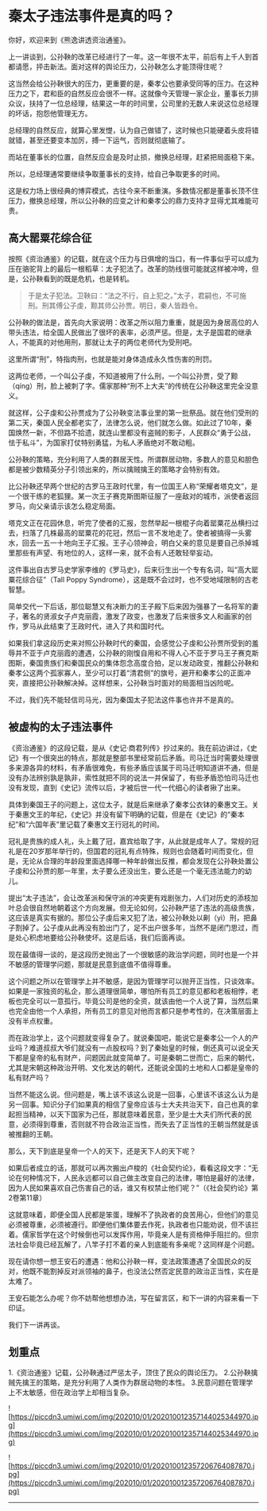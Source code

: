 # 秦太子违法事件是真的吗？

你好，欢迎来到《熊逸讲透资治通鉴》。

上一讲谈到，公孙鞅的改革已经进行了一年。这一年很不太平，前后有上千人到首都请愿，抨击新法。面对这样的舆论压力，公孙鞅怎么才能顶得住呢？

这当然会给公孙鞅很大的压力，更重要的是，秦孝公也要承受同等的压力。在这种压力之下，君和臣的自然反应会很不一样。这就像今天管理一家企业，董事长力排众议，扶持了一位总经理，结果这一年的时间里，公司里的无数人来说这位总经理的坏话，抱怨他管理无方。

总经理的自然反应，就算心里发憷，认为自己做错了，这时候也只能硬着头皮将错就错，甚至还要变本加厉，搏一下运气，否则就彻底输了。

而站在董事长的位置，自然反应会是及时止损，撤换总经理，赶紧把局面稳下来。

所以，总经理通常要继续争取董事长的支持，给自己争取更多的时间。

这是权力场上很经典的博弈模式，古往今来不断重演。多数情况都是董事长顶不住压力，撤换总经理，所以公孙鞅的应变之计和秦孝公的鼎力支持才显得尤其难能可贵。

## 高大罂粟花综合征

按照《资治通鉴》的记载，就在这个压力与日俱增的当口，有一件事似乎可以成为压在骆驼背上的最后一根稻草：太子犯法了。改革的防线很可能就这样被冲垮，但是，公孙鞅看到的既是危机，也是转机。

> 于是太子犯法。卫鞅曰：“法之不行，自上犯之。”太子，君嗣也，不可施刑。刑其傅公子虔，黥其师公孙贾。明日，秦人皆趋令。

公孙鞅的做法是，首先向大家说明：改革之所以阻力重重，就是因为身居高位的人带头违法，给全国人民做出了很坏的表率，必须严惩。但是，太子是国君的继承人，不能真的对他用刑，那就让太子的两位老师代为受刑吧。

这里所谓“刑”，特指肉刑，也就是能对身体造成永久性伤害的刑罚。

这两位老师，一个叫公子虔，不知道被用了什么刑，一个叫公孙贾，受了黥（qíng）刑，脸上被刺了字。儒家那种“刑不上大夫”的传统在公孙鞅这里完全没意义。

就这样，公子虔和公孙贾成为了公孙鞅变法事业里的第一批祭品。就在他们受刑的第二天，秦国人民全都老实了，法律怎么说，他们就怎么做。如此过了10年，秦国焕然一新，不但路不拾遗，就连山里都没有盗贼的影子，人民群众“勇于公战，怯于私斗”，为国家打仗特别勇猛，为私人矛盾绝对不敢动粗。

公孙鞅的策略，充分利用了人类的群居天性。所谓群居动物，多数人的意见和胆色都是被少数精英分子引领出来的，所以擒贼擒王的策略才会特别有效。

比公孙鞅还早两个世纪的古罗马王政时代里，有一位国王人称“荣耀者塔克文”，是一个很干练的老狐狸。某一次王子赛克斯图斯征服了一座敌对的城市，派使者返回罗马，向父亲请示该怎么稳定局面。

塔克文正在花园休息，听完了使者的汇报，忽然举起一根棍子向着罂粟花丛横扫过去，扫落了几株最高的罂粟花的花冠，然后一言不发地走了。使者被搞得一头雾水，回去一五一十地向王子汇报。王子心领神会，明白父亲的意见是要自己杀掉城里那些有声望、有地位的人，这样一来，就不会有人还敢轻举妄动。

这件事出自古罗马史学家李维的《罗马史》，后来衍生出一个专有名词，叫“高大罂粟花综合征”（Tall Poppy Syndrome），这是既不会过时，也不受地域限制的古老智慧。

简单交代一下后话，那位聪慧又有决断力的王子殿下后来因为强暴了一名将军的妻子，著名的贤淑女子卢克丽霞，激发了政变，也激发了后来很多文人和画家的创作，罗马从此结束了王政时代，进入了共和国时代。

如果我们拿这段历史来对照公孙鞅时代的秦国，会感觉公子虔和公孙贾所受到的羞辱并不亚于卢克丽霞的遭遇，公孙鞅的刚愎自用和不得人心不亚于罗马王子赛克斯图斯，秦国贵族们和秦国民众的集体怨念高度合拍，足以发动政变，推翻公孙鞅和秦孝公这两个孤家寡人，至少可以打着“清君侧”的旗号，避开和秦孝公的正面冲突，直接把公孙鞅解决掉。这样想来，公孙鞅当时面对的局面相当凶险呢。

不过，我们先不能轻信司马光，因为秦国太子犯法这件事也许并不是真的。

## 被虚构的太子违法事件

《资治通鉴》的这段记载，是从《史记·商君列传》抄过来的。我在前边讲过，《史记》有一个很突出的特点，那就是整部书里经常前后矛盾。司马迁当时需要处理很多来源各异的材料，有矛盾很难免，有些矛盾应该属于司马迁明知道讲不通，但是没有办法辨别孰是孰非，索性就把不同的说法一并保留了，有些矛盾恐怕司马迁也没有发现，直到《史记》流传以后，才被后世一代一代细心的读者揪了出来。

具体到秦国王子的问题上，这位太子，就是后来继承了秦孝公衣钵的秦惠文王。关于秦惠文王的年纪，《史记》并没有留下明确的记载，但是在《史记》的“秦本纪”和“六国年表”里记载了秦惠文王行冠礼的时间。

冠礼是贵族的成人礼，头上戴了冠，嘉宾给取了字，从此就是成年人了。常规的冠礼是在20岁那年举行的，但国君的冠礼有点特殊，规则也会随着时间而变化，但是，无论从合理的年龄段里面选择哪一种年龄做出反推，都会发现在公孙鞅处置公子虔和公孙贾的那一年里，太子要么还没出生，要么还是一个毫无违法能力的幼儿。

提出“太子违法”，会让改革派和保守派的冲突更有戏剧张力，人们对历史的添枝加叶总会很自然地朝着这个方向发展。但无论如何，公孙鞅严惩了违法的高级贵族，这应该是真实有据的。那位公子虔后来又犯了法，被公孙鞅处以劓（yì）刑，把鼻子割掉了。公子虔从此再没有脸出门了，足不出户很多年，当然不是闭门思过，而是处心积虑地要给公孙鞅使坏。这是后话，我们后面再谈。

现在最值得一谈的，是这段历史抛出了一个很敏感的政治学问题，同时也是一个并不敏感的管理学问题，那就是民意到底值不值得尊重。

这个问题之所以在管理学上并不敏感，是因为管理学可以抛开正当性，只谈效率。如果是一家独资的私企，那么道理很简单，哪怕所有员工的意见都和老板相悖，老板也完全可以一意孤行。毕竟公司是他的全资，就该由他一个人说了算，当然后果也完全由他一个人承担，所有员工的意见对他而言都只是参考性的，在决策层面上没有半点权重。

而在政治学上，这个问题就变得复杂了。就说秦国吧，能说它是秦孝公一个人的产业吗？难道叔叔大爷们就没有一点股权吗？到了秦始皇的时候，倒还真可以说全天下都是皇帝的私有财产，问题因此就变简单了。可是秦朝二世而亡，后来的朝代，尤其是宋朝这种政治开明、文化发达的朝代，还能说全国的土地和人口都是皇帝的私有财产吗？

当然不能这么说。但问题是，嘴上该不该这么说是一回事，心里该不该这么认为是另一回事。知识分子们如果真的相信了皇帝应该与士大夫共治天下，自己也真的拿起担当精神，以天下国家为己任，那就意味着民意，至少是士大夫们所代表的民意，必须得到尊重，否则就不符合政治正当性，而失去了正当性的王朝当然就是该被推翻的王朝。

那么，天下到底是皇帝一个人的天下，还是天下人的天下呢？

如果后者成立的话，那就可以再次搬出卢梭的《社会契约论》，看看这段文字：“无论在何种情况下，人民永远都可以自己做主改变自己的法律，哪怕是最好的法律，因为人民如果喜欢自己伤害自己的话，谁又有权禁止他们呢？”（《社会契约论》第2卷第11章）

这就意味着，即便全国人民都是笨蛋，理解不了执政者的良苦用心，但他们的意见必须被尊重，必须被遵行。即便他们集体要去作死，执政者也只能劝说，但不该拦着。儒家哲学在这个时候倒也可以发挥作用，毕竟亲人是有资格伸手阻拦的。但宗法社会毕竟已经瓦解了，八竿子打不着的亲人到底能有多亲呢？这同样是个问题。

现在请你想一想王安石的遭遇：他和公孙鞅一样，变法政策遭遇了全国民众的反对，他既不能割掉反对派领袖的鼻子，也没法公然否定民意的政治正当性，实在是太难了。

王安石能怎么办呢？你不妨帮他想想办法，写在留言区，和下一讲的内容来看一下印证。

我们下一讲再谈。

## 划重点

1.《资治通鉴》记载，公孙鞅通过严惩太子，顶住了民众的舆论压力。
2.公孙鞅擒贼先擒王的策略，是充分利用了人类作为群居动物的本性。
3.民意问题在管理学上不太敏感，但在政治学上却相当复杂。

![https://piccdn3.umiwi.com/img/202010/01/202010012357144025344970.jpg](https://piccdn3.umiwi.com/img/202010/01/202010012357144025344970.jpg)

![https://piccdn3.umiwi.com/img/202010/01/202010012357206764087870.jpg](https://piccdn3.umiwi.com/img/202010/01/202010012357206764087870.jpg)

---
